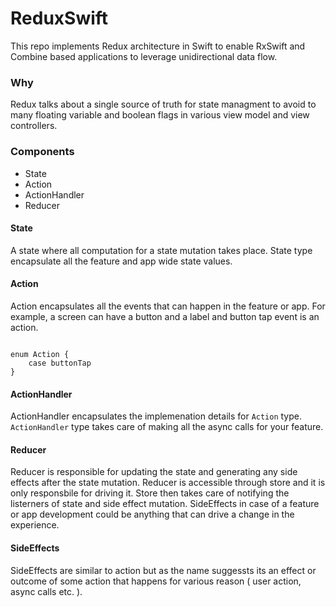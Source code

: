 # ReduxSwift

This repo implements Redux architecture in Swift to enable RxSwift and Combine based applications to leverage unidirectional data flow. 

### Why
Redux talks about a single source of truth for state managment to avoid to many floating variable and boolean flags in various view model and view controllers. 

### Components
* State
* Action
* ActionHandler
* Reducer

#### State
A state where all computation for a state mutation takes place. State type encapsulate all the feature and app wide state values.

#### Action
Action encapsulates all the events that can happen in the feature or app. For example, a screen can have a button and a label and button tap event is an action.

```

enum Action {
    case buttonTap
}

```

#### ActionHandler
ActionHandler encapsulates the implemenation details for `Action` type. `ActionHandler` type takes care of making all the async calls for your feature.


#### Reducer
Reducer is responsible for updating the state and generating any side effects after the state mutation. Reducer is accessible through store and it is only responsbile for driving it. Store then takes care of notifying the listerners of state and side effect mutation. SideEffects in case of a feature or app development could be anything that can drive a change in the experience.


#### SideEffects
SideEffects are similar to action but as the name suggessts its an effect or outcome of some action that happens for various reason ( user action, async calls etc. ).





